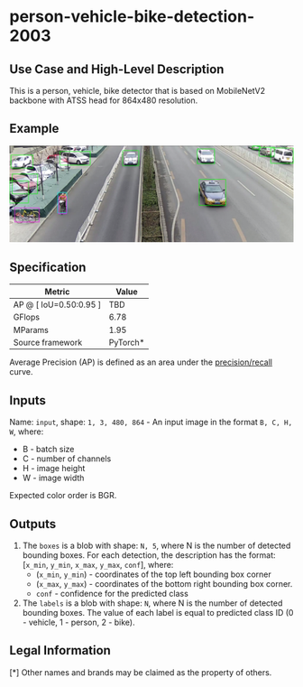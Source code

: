 # person-vehicle-bike-detection-2003

## Use Case and High-Level Description

This is a person, vehicle, bike detector that is based on MobileNetV2
backbone with ATSS head for 864x480 resolution.

## Example

![](./person-vehicle-bike-detection-2003.png)

## Specification

| Metric                          | Value                                     |
|---------------------------------|-------------------------------------------|
| AP @ [ IoU=0.50:0.95 ]          | TBD                                       |
| GFlops                          | 6.78                                      |
| MParams                         | 1.95                                      |
| Source framework                | PyTorch\*                                 |

Average Precision (AP) is defined as an area under
the [precision/recall](https://en.wikipedia.org/wiki/Precision_and_recall)
curve.

## Inputs

Name: `input`, shape: `1, 3, 480, 864` - An input image in the format `B, C, H, W`,
where:

- B - batch size
- C - number of channels
- H - image height
- W - image width

Expected color order is BGR.

## Outputs

1. The `boxes` is a blob with shape: `N, 5`, where N is the number of detected
   bounding boxes. For each detection, the description has the format:
   [`x_min`, `y_min`, `x_max`, `y_max`, `conf`],
   where:
    - (`x_min`, `y_min`) - coordinates of the top left bounding box corner
    - (`x_max`, `y_max`) - coordinates of the bottom right bounding box corner.
    - `conf` - confidence for the predicted class
2. The `labels` is a blob with shape: `N`, where N is the number of detected
   bounding boxes. The value of each label is equal to predicted class ID
   (0 - vehicle, 1 - person, 2 - bike).

## Legal Information
[*] Other names and brands may be claimed as the property of others.
